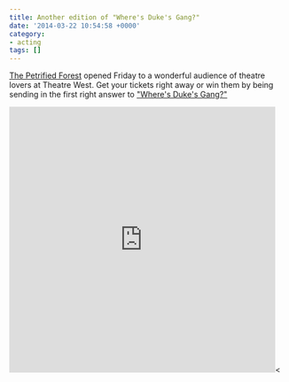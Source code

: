 ```yaml
---
title: Another edition of "Where's Duke's Gang?"
date: '2014-03-22 10:54:58 +0000'
category:
- acting
tags: []
---
```

[The Petrified Forest](https://theatrewest.org/on-stage/2014/the-petrified-forest) opened
Friday to a wonderful audience of theatre lovers at Theatre West. Get your
tickets right away or win them by being sending in the first right answer to
["Where's Duke's Gang?"](https://vine.co/v/MMMeax2D7jQ)

<iframe class="vine-embed" src="https://vine.co/v/MMMeax2D7jQ/embed/simple" width="480" height="480" frameborder="0"></iframe><

